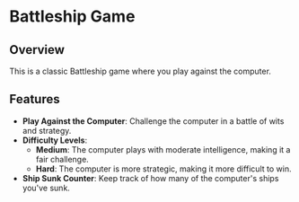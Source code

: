 # Battleship Game

## Overview

This is a classic Battleship game where you play against the computer.

## Features

- **Play Against the Computer**: Challenge the computer in a battle of wits and strategy.
- **Difficulty Levels**:
  - **Medium**: The computer plays with moderate intelligence, making it a fair challenge.
  - **Hard**: The computer is more strategic, making it more difficult to win.
- **Ship Sunk Counter**: Keep track of how many of the computer's ships you've sunk.
